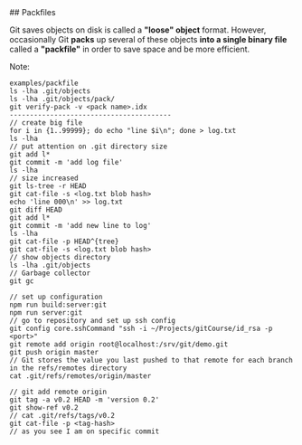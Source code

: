 <div class="title-icon" style="background-image: url(/course/assets/icons/pack.svg)"></div>
## Packfiles

Git saves objects on disk is called a **"loose" object** format. However, occasionally Git **packs** up several of these objects **into a single binary file** called a **"packfile"** in order to save space and be more efficient.

Note:
```
examples/packfile
ls -lha .git/objects
ls -lha .git/objects/pack/
git verify-pack -v <pack name>.idx
----------------------------------------
// create big file
for i in {1..99999}; do echo "line $i\n"; done > log.txt
ls -lha
// put attention on .git directory size
git add l*
git commit -m 'add log file'
ls -lha
// size increased
git ls-tree -r HEAD
git cat-file -s <log.txt blob hash>
echo 'line 000\n' >> log.txt
git diff HEAD
git add l*
git commit -m 'add new line to log'
ls -lha
git cat-file -p HEAD^{tree}
git cat-file -s <log.txt blob hash>
// show objects directory
ls -lha .git/objects
// Garbage collector
git gc

// set up configuration
npm run build:server:git
npm run server:git
// go to repository and set up ssh config
git config core.sshCommand "ssh -i ~/Projects/gitCourse/id_rsa -p <port>"
git remote add origin root@localhost:/srv/git/demo.git
git push origin master
// Git stores the value you last pushed to that remote for each branch in the refs/remotes directory
cat .git/refs/remotes/origin/master

// git add remote origin 
git tag -a v0.2 HEAD -m 'version 0.2'
git show-ref v0.2
// cat .git/refs/tags/v0.2
git cat-file -p <tag-hash>
// as you see I am on specific commit
```
